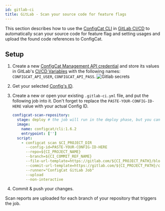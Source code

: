 ```yaml
---
id: gitlab-ci
title: GitLab - Scan your source code for feature flags
---
```


This section describes how to use the [ConfigCat CLI](/docs/advanced/cli) in <a target="_blank" href="https://docs.gitlab.com/ee/ci/">GitLab CI/CD</a>
to automatically scan your source code for feature flag and setting usages and upload the found code references to ConfigCat.

## Setup

1. Create a new <a target="_blank" href="https://app.configcat.com/my-account/public-api-credentials">ConfigCat Management API credential</a> and store its values in GitLab's <a target="_blank" href="https://docs.gitlab.com/ee/ci/variables/">CI/CD Variables</a> with the following names: `CONFIGCAT_API_USER`, `CONFIGCAT_API_PASS`.
   <img className="bordered zoomable" src="/docs/assets/cli/scan/gl_secrets.png" alt="Gitlab secrets" />

2. Get your selected [Config's ID](/docs/advanced/code-references#config-id).

3. Create a new or open your existing `.gitlab-ci.yml` file, and put the following job into it.
   Don't forget to replace the `PASTE-YOUR-CONFIG-ID-HERE` value with your actual Config ID.

   ```yaml
   configcat-scan-repository:
     stage: deploy # the job will run in the deploy phase, but you can choose from any other phases you have
     image:
       name: configcat/cli:1.6.2
       entrypoint: ['']
     script:
       - configcat scan $CI_PROJECT_DIR
         --config-id=PASTE-YOUR-CONFIG-ID-HERE
         --repo=${CI_PROJECT_NAME}
         --branch=${CI_COMMIT_REF_NAME}
         --file-url-template=https://gitlab.com/${CI_PROJECT_PATH}/blob/{commitHash}/{filePath}#L{lineNumber}
         --commit-url-template=https://gitlab.com/${CI_PROJECT_PATH}/commit/{commitHash}
         --runner="ConfigCat GitLab Job"
         --upload
         --non-interactive
   ```

4. Commit & push your changes.

Scan reports are uploaded for each branch of your repository that triggers the job.
